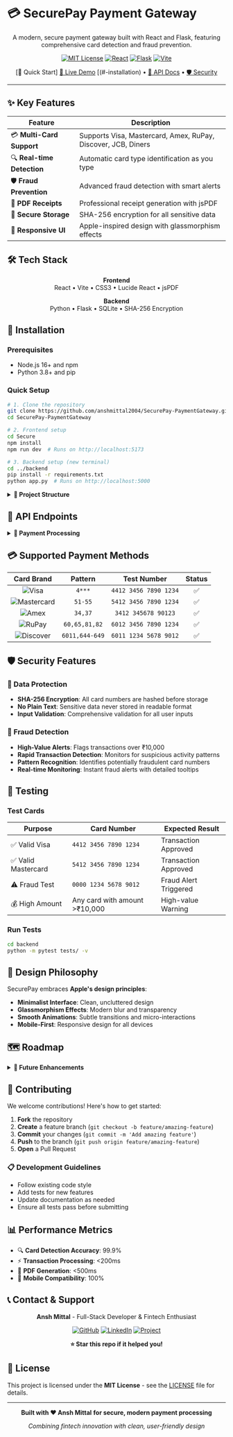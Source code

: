 # 💳 SecurePay Payment Gateway

<div align="center">

A modern, secure payment gateway built with React and Flask, featuring comprehensive card detection and fraud prevention.


[![MIT License](https://img.shields.io/badge/License-MIT-green.svg?style=flat-square)](LICENSE)
[![React](https://img.shields.io/badge/React-18.0+-61DAFB?style=flat-square&logo=react)](https://reactjs.org/)
[![Flask](https://img.shields.io/badge/Flask-2.0+-000000?style=flat-square&logo=flask)](https://flask.palletsprojects.com/)
[![Vite](https://img.shields.io/badge/Vite-4.0+-646CFF?style=flat-square&logo=vite)](https://vitejs.dev/)

[🚀 Quick Start] [🚀 Live Demo](#-live-demo) [(#-installation) • [📖 API Docs](#-api-endpoints) • [🛡️ Security](#-security-features)

</div>

---

## ✨ Key Features

| Feature | Description |
|---------|-------------|
| 💳 **Multi-Card Support** | Supports Visa, Mastercard, Amex, RuPay, Discover, JCB, Diners |
| 🔍 **Real-time Detection** | Automatic card type identification as you type |
| 🛡️ **Fraud Prevention** | Advanced fraud detection with smart alerts |
| 📄 **PDF Receipts** | Professional receipt generation with jsPDF |
| 🔐 **Secure Storage** | SHA-256 encryption for all sensitive data |
| 📱 **Responsive UI** | Apple-inspired design with glassmorphism effects |

## 🛠️ Tech Stack

<div align="center">

**Frontend**  
React • Vite • CSS3 • Lucide React • jsPDF

**Backend**  
Python • Flask • SQLite • SHA-256 Encryption

</div>

## 🚀 Installation

### Prerequisites
- Node.js 16+ and npm
- Python 3.8+ and pip

### Quick Setup
```bash
# 1. Clone the repository
git clone https://github.com/anshmittal2004/SecurePay-PaymentGateway.git
cd SecurePay-PaymentGateway

# 2. Frontend setup
cd Secure
npm install
npm run dev  # Runs on http://localhost:5173

# 3. Backend setup (new terminal)
cd ../backend
pip install -r requirements.txt
python app.py  # Runs on http://localhost:5000
```

<details>
<summary><strong>📁 Project Structure</strong></summary>

```
SecurePay-PaymentGateway/
├── Secure/                          # React Frontend
│   ├── src/
│   │   ├── components/
│   │   │   ├── TransactionForm.jsx  # Payment form with validation
│   │   │   └── TransactionDashboard.jsx # Transaction history
│   │   ├── utils/mockData.js        # Card detection logic
│   │   └── App.jsx                  # Main component
│   └── package.json
├── backend/                         # Flask Backend
│   ├── app.py                       # API endpoints
│   ├── database.py                  # SQLite operations
│   ├── requirements.txt             # Python dependencies
│   └── tests/test_payment.py        # Unit tests
└── README.md
```

</details>

## 📖 API Endpoints

<details>
<summary><strong>🔌 Payment Processing</strong></summary>

### Process Payment
```http
POST /api/authorize
Content-Type: application/json

{
  "card_number": "4412345678901234",
  "amount": 1500.00,
  "name": "John Doe",
  "phone": "9876543210"
}
```

**Response:**
```json
{
  "status": "approved",
  "transaction_id": "TXN_001",
  "card_type": "Visa",
  "fraud_detected": false
}
```

### Get Transaction History
```http
GET /api/transactions
```

**Response:**
```json
{
  "transactions": [
    {
      "id": 1,
      "card_hash": "sha256_hash",
      "amount": 1500.00,
      "status": "approved",
      "timestamp": "2024-01-01T12:00:00Z"
    }
  ]
}
```

</details>

## 💳 Supported Payment Methods

| Card Brand | Pattern | Test Number | Status |
|:----------:|:-------:|:-----------:|:------:|
| ![Visa](https://img.shields.io/badge/Visa-1A1F71?style=flat&logo=visa&logoColor=white) | `4***` | `4412 3456 7890 1234` | ✅ |
| ![Mastercard](https://img.shields.io/badge/Mastercard-EB001B?style=flat&logo=mastercard&logoColor=white) | `51-55` | `5412 3456 7890 1234` | ✅ |
| ![Amex](https://img.shields.io/badge/Amex-2E77BC?style=flat&logo=americanexpress&logoColor=white) | `34,37` | `3412 345678 90123` | ✅ |
| ![RuPay](https://img.shields.io/badge/RuPay-00A651?style=flat&logoColor=white) | `60,65,81,82` | `6012 3456 7890 1234` | ✅ |
| ![Discover](https://img.shields.io/badge/Discover-FF6000?style=flat&logo=discover&logoColor=white) | `6011,644-649` | `6011 1234 5678 9012` | ✅ |

## 🛡️ Security Features

### 🔐 Data Protection
- **SHA-256 Encryption**: All card numbers are hashed before storage
- **No Plain Text**: Sensitive data never stored in readable format
- **Input Validation**: Comprehensive validation for all user inputs

### 🚨 Fraud Detection
- **High-Value Alerts**: Flags transactions over ₹10,000
- **Rapid Transaction Detection**: Monitors for suspicious activity patterns
- **Pattern Recognition**: Identifies potentially fraudulent card numbers
- **Real-time Monitoring**: Instant fraud alerts with detailed tooltips

## 🧪 Testing

### Test Cards
| Purpose | Card Number | Expected Result |
|---------|-------------|-----------------|
| ✅ Valid Visa | `4412 3456 7890 1234` | Transaction Approved |
| ✅ Valid Mastercard | `5412 3456 7890 1234` | Transaction Approved |
| ⚠️ Fraud Test | `0000 1234 5678 9012` | Fraud Alert Triggered |
| 💰 High Amount | Any card with amount >₹10,000 | High-value Warning |

### Run Tests
```bash
cd backend
python -m pytest tests/ -v
```

## 🎨 Design Philosophy

SecurePay embraces **Apple's design principles**:
- **Minimalist Interface**: Clean, uncluttered design
- **Glassmorphism Effects**: Modern blur and transparency
- **Smooth Animations**: Subtle transitions and micro-interactions
- **Mobile-First**: Responsive design for all devices

## 🗺️ Roadmap

<details>
<summary><strong>🔮 Future Enhancements</strong></summary>

### Phase 1: Enhanced Security
- [ ] OAuth 2.0 authentication
- [ ] Rate limiting implementation
- [ ] PCI DSS compliance
- [ ] Advanced fraud APIs

### Phase 2: Scalability
- [ ] PostgreSQL migration
- [ ] Redis caching
- [ ] Docker containerization
- [ ] AWS deployment

### Phase 3: New Features
- [ ] Multi-currency support
- [ ] Recurring payments
- [ ] Advanced analytics dashboard
- [ ] Mobile application

</details>

## 🤝 Contributing

We welcome contributions! Here's how to get started:

1. **Fork** the repository
2. **Create** a feature branch (`git checkout -b feature/amazing-feature`)
3. **Commit** your changes (`git commit -m 'Add amazing feature'`)
4. **Push** to the branch (`git push origin feature/amazing-feature`)
5. **Open** a Pull Request

### 📋 Development Guidelines
- Follow existing code style
- Add tests for new features
- Update documentation as needed
- Ensure all tests pass before submitting

## 📊 Performance Metrics

- 🔍 **Card Detection Accuracy**: 99.9%
- ⚡ **Transaction Processing**: <200ms
- 📄 **PDF Generation**: <500ms
- 📱 **Mobile Compatibility**: 100%

## 📞 Contact & Support

<div align="center">

**Ansh Mittal** - Full-Stack Developer & Fintech Enthusiast

[![GitHub](https://img.shields.io/badge/GitHub-100000?style=flat-square&logo=github&logoColor=white)](https://github.com/anshmittal2004)
[![LinkedIn](https://img.shields.io/badge/LinkedIn-0077B5?style=flat-square&logo=linkedin&logoColor=white)](https://linkedin.com/in/anshmittal2004)
[![Project](https://img.shields.io/badge/Project-SecurePay-blue?style=flat-square)](https://github.com/anshmittal2004/SecurePay-PaymentGateway)

**⭐ Star this repo if it helped you!**

</div>

## 📄 License

This project is licensed under the **MIT License** - see the [LICENSE](LICENSE) file for details.

---

<div align="center">

**Built with ❤️ Ansh Mittal**
**for secure, modern payment processing**

*Combining fintech innovation with clean, user-friendly design*

</div>



